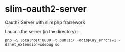 # slim-oauth2-server
Oauth2 Server with slim php framework

Laucnh the server (in the directory) :

    php -S localhost:8000 -t public/ -ddisplay_errors=1 -dznet_extension=xdebug.so
